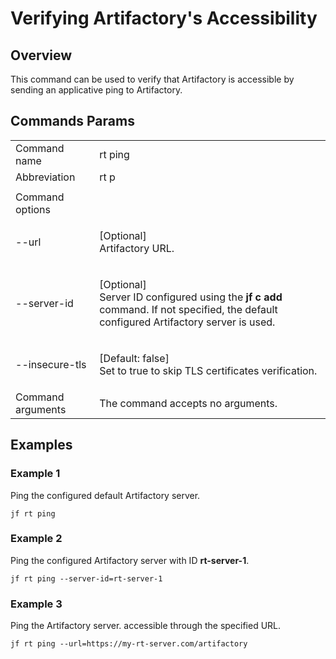 # Verifying Artifactory's Accessibility
## Overview
This command can be used to verify that Artifactory is accessible by sending an applicative ping to Artifactory.

## Commands Params

|                   |                                                                                                                                                             |
|-------------------|-------------------------------------------------------------------------------------------------------------------------------------------------------------|
| Command name      | rt ping                                                                                                                                                     |
| Abbreviation      | rt p                                                                                                                                                        |
|                   |                                                                                                                                                             |
| Command options   |                                                                                                                                                             |
| --url             | <p>[Optional]<br>Artifactory URL.</p>                                                                                                                       |
| --server-id       | <p>[Optional]<br>Server ID configured using the <strong>jf c add</strong> command. If not specified, the default configured Artifactory server is used.</p> |
| --insecure-tls    | <p>[Default: false]<br>Set to true to skip TLS certificates verification.</p>                                                                               |
| Command arguments | The command accepts no arguments.                                                                                                                           |

## Examples
### Example 1

Ping the configured default Artifactory server.

```
jf rt ping
```

### Example 2

Ping the configured Artifactory server with ID **rt-server-1**.

```
jf rt ping --server-id=rt-server-1
```

### Example 3

Ping the Artifactory server. accessible through the specified URL.

```
jf rt ping --url=https://my-rt-server.com/artifactory
```
